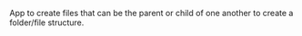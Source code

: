 App to create files that can be the parent or child of one another to create a folder/file structure.